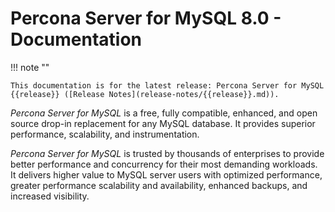 # Percona Server for MySQL 8.0 - Documentation

!!! note ""

    This documentation is for the latest release: Percona Server for MySQL {{release}} ([Release Notes](release-notes/{{release}}.md)).

*Percona Server for MySQL* is a free, fully compatible, enhanced, and open source drop-in replacement for any MySQL database. It provides superior performance, scalability, and instrumentation.

*Percona Server for MySQL* is trusted by thousands of enterprises to provide better performance and concurrency for their most demanding workloads. It delivers higher value to MySQL server users with optimized performance, greater performance scalability and availability, enhanced backups, and increased visibility.